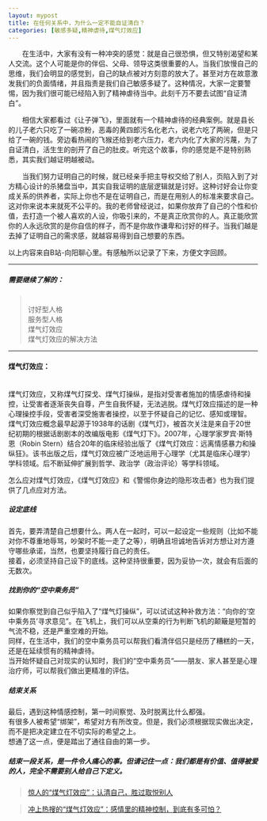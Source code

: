 ```yaml
---
layout: mypost
title: 在任何关系中，为什么一定不能自证清白？
categories: [敏感多疑,精神虐待,煤气灯效应]
---
```

&emsp;&emsp;在生活中，大家有没有一种冲突的感觉：就是自己很恐惧，但又特别渴望和某人交流。这个人可能是你的伴侣、父母、领导这类很重要的人。当我们放慢自己的思维，我们会明显的感觉到，自己的缺点被对方刻意的放大了。甚至对方在故意激发我们的负面情绪，并且指责是我们自己敏感多疑了。这种情况，大家一定要警惕，因为我们很可能已经陷入到了精神虐待当中。此刻千万不要去试图“自证清白”。

&emsp;&emsp;相信大家都看过《让子弹飞》，里面就有一个精神虐待的经典案例。就是县长的儿子老六只吃了一碗凉粉，恶毒的黄四郎污名化老六，说老六吃了两碗，但是只给了一碗的钱。旁边看热闹的飞猴还给到老六压力，老六内化了大家的污蔑，为了自证清白，活生生的剖开了自己的肚皮。听完这个故事，你的感觉是不是特别熟悉，其实我们越证明越被动。

&emsp;&emsp;当我们努力证明自己的时候，就已经亲手把主导权交给了别人，页陷入到了对方精心设计的杀猪盘当中，其实自我证明的底层逻辑就是讨好。这种讨好会让你变成关系的供养者，实际上你也不是在证明自己，而是在用别人的标准来要求自己。这对你来说本来就死不公平的。我的老师曾经说过，如果你放弃了自己的个性和价值，去打造一个被人喜欢的人设，你吸引来的，不是真正欣赏你的人。真正能欣赏你的人永远欣赏的是你自信的样子，而不是你故作谦卑和讨好的样子。当我们越是去掉了证明自己的需求感，就越容易得到自己想要的东西。

以上内容来自B站-向阳聊心里。有感触所以记录了下来，方便文字回顾。

---

##### 需要继续了解的：
> <br>讨好型人格
> <br>服务型人格
> <br>煤气灯效应
> <br>煤气灯效应的解决方法

---

#### 煤气灯效应：
<br>煤气灯效应，又称煤气灯探戈、煤气灯操纵，是指对受害者施加的情感虐待和操控，让受害者逐渐丧失自尊，产生自我怀疑，无法逃脱。煤气灯效应描述的是一种心理操控手段，受害者深受施害者操控，以至于怀疑自己的记忆、感知或理智。 
<br>煤气灯效应概念最早起源于1938年的话剧《煤气灯》，被首次关注是来自于20世纪初期的根据话剧剧本的改编版电影《煤气灯下》。2007年，心理学家罗宾·斯特恩（Robin Stern）结合20年的临床经验出版了《煤气灯效应：远离情感暴力和操纵狂》。该书出版之后，煤气灯效应被广泛地运用于心理学（尤其是临床心理学）学科领域。后不断延伸扩展到哲学、政治学（政治评论）等学科领域。

怎么应对煤气灯效应，《煤气灯效应》和《警惕你身边的隐形攻击者》也为我们提供了几点应对方法。
##### 设定底线

首先，要弄清楚自己想要什么。两人在一起时，可以一起设定一些规则（比如不能对你不尊重地辱骂，吵架时不能一走了之等），明确且坦诚地告诉对方想让对方遵守哪些承诺，当然，也要坚持履行自己的责任。
<br>接着，必须坚持自己设下的底线。这种坚持很重要，因为妥协一次，就会有后面的无数次。

##### 找到你的“空中乘务员”

如果你察觉到自己似乎陷入了“煤气灯操纵”，可以试试这种补救方法：“向你的‘空中乘务员’寻求意见”。在飞机上，我们可以从空乘的行为判断飞机的颠簸是短暂的气流不稳，还是严重空难的开始。
<br>同样，在生活中，我们的空中乘务员可以帮我们看清伴侣只是经历了糟糕的一天，还是在延续惯有的精神虐待。
<br>当开始怀疑自己对现实的认知时，我们的“空中乘务员“——朋友、家人甚至是心理治疗师，可以帮我们做出更精准的评估。

##### 结束关系

最后，遇到这种情感控制，第一时间察觉、及时脱离比什么都强。
<br>有很多人被希望“绑架”，希望对方有所改变。但是，我们必须根据现实做出决定，而不是把决定建立在不切实际的希望之上。
<br>想通了这一点，便是踏出了通往自由的第一步。
##### 结束一段关系，是一件令人痛心的事。但请记住一点：我们都是有价值、值得被爱的人，完全不需要别人给自己下定义。

> [惊人的“煤气灯效应”：认清自己，胜过取悦别人](https://baijiahao.baidu.com/s?id=1720800904764090596&wfr=spider&for=pc)

> [冲上热搜的“煤气灯效应”：感情里的精神控制，到底有多可怕？](https://baijiahao.baidu.com/s?id=1719745830627861106&wfr=spider&for=pc)
